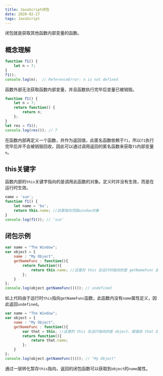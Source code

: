 ```yaml
---
title: JavaScript闭包
date: 2020-02-27
tags: JavaScript
---
```


闭包就是获取其他函数内部变量的函数。

<!--more-->

## 概念理解

```javascript
function f1() {
    let n = 7;
}
f1();
console.log(n);  // ReferenceError: n is not defined
```

函数外部无法获取函数内部变量，并且函数执行完毕后变量已被销毁。

```javascript
function f1() {
    let n = 7;
    return function() {
        return n;
    };
}
let res = f1();
console.log(res()); // 7
```

在函数内部再定义一个函数，并作为返回值，此匿名函数依赖于`f1`，所以`f1`执行完毕后并不会被销毁回收，因此可以通过调用返回的匿名函数来获取`f1`内部变量`n`。

## this关键字

函数内部的`this`关键字指向的是调用此函数的对象。定义时并没有生效，而是在运行时生效。

```javascript
name = 'sun';
function f1() {
    let name = 'bo';
    return this.name; //这里指向顶层window对象
}
console.log(f1()); // ‘sun’
```

## 闭包示例

```javascript
var name = "The Window";
var object = {
    name : "My Object",
    getNameFunc : function(){
        return function(){
            return this.name; //这里的 this 在运行时指向的是 getNameFunc 函数 
        };
    }
};
console.log(object.getNameFunc()()); // undefined
```

如上代码由于运行时`this`指向`getNameFunc`函数，此函数内没有`name`属性定义，因此返回`undefined`。

```javascript
var name = "The Window";
var object = {
    name : "My Object",
    getNameFunc : function(){
        var that = this; //这里的 this 在运行指向的是 object，赋值给 that 后，在返回的闭包函数中指向的依然是 object
        return function(){
            return that.name;
        };
    }
};
console.log(object.getNameFunc()()); // "My Object"
```

通过一层转化暂存`this`指向，返回的闭包函数可以获取到`object`的`name`属性。